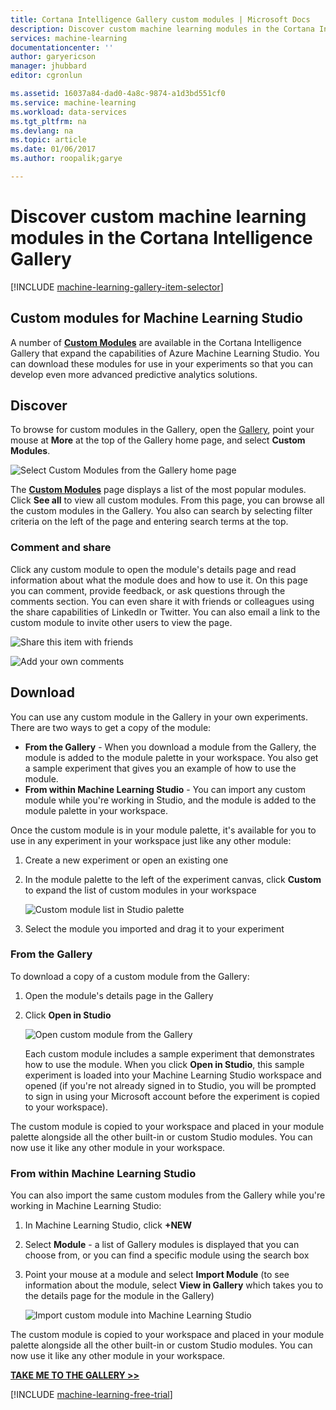 ```yaml
---
title: Cortana Intelligence Gallery custom modules | Microsoft Docs
description: Discover custom machine learning modules in the Cortana Intelligence Gallery.
services: machine-learning
documentationcenter: ''
author: garyericson
manager: jhubbard
editor: cgronlun

ms.assetid: 16037a84-dad0-4a8c-9874-a1d3bd551cf0
ms.service: machine-learning
ms.workload: data-services
ms.tgt_pltfrm: na
ms.devlang: na
ms.topic: article
ms.date: 01/06/2017
ms.author: roopalik;garye

---
```

# Discover custom machine learning modules in the Cortana Intelligence Gallery
[!INCLUDE [machine-learning-gallery-item-selector](../../includes/machine-learning-gallery-item-selector.md)]

## Custom modules for Machine Learning Studio
A number of
**[Custom Modules](https://gallery.cortanaintelligence.com/customModules)**
are available in the Cortana Intelligence Gallery that expand the capabilities of Azure Machine Learning Studio. You can download these modules for use in your experiments so that you can develop even more advanced predictive analytics solutions.

## Discover
To browse for custom modules in the Gallery, open the [Gallery](http://gallery.cortanaintelligence.com), point your mouse at **More** at the top of the Gallery home page, and select **Custom Modules**.

![Select Custom Modules from the Gallery home page](media/machine-learning-gallery-custom-modules/select-custom-modules-in-gallery.png)

 The
**[Custom Modules](https://gallery.cortanaintelligence.com/customModules)**
 page displays a list of the most popular
modules.
 Click **See all** to view all
custom modules.
 From this page, you can browse all the
custom modules
 in the Gallery. You also can search by selecting filter criteria on the left of the page and entering search terms at the top.

### Comment and share
 Click any
custom module
 to open the
module's
 details page and read information about what the
module
 does and how to use it. On this page you can comment, provide feedback, or ask questions through the comments section. You can even share it with friends or colleagues using the share capabilities of LinkedIn or Twitter. You can also email a link to the
custom module
 to invite other users to view the page.

![Share this item with friends](media/machine-learning-gallery-how-to-use-contribute-publish/share-links.png)

![Add your own comments](media/machine-learning-gallery-how-to-use-contribute-publish/comments.png)

## Download
You can use any custom module in the Gallery in your own experiments.
There are two ways to get a copy of the module:

* **From the Gallery** - When you download a module from the Gallery, the module is added to the module palette in your workspace. You also get a sample experiment that gives you an example of how to use the module.
* **From within Machine Learning Studio** - You can import any custom module while you're working in Studio, and the module is added to the module palette in your workspace.

Once the custom module is in your module palette, it's available for you to use in any experiment in your workspace just like any other module:

1. Create a new experiment or open an existing one
2. In the module palette to the left of the experiment canvas, click **Custom** to expand the list of custom modules in your workspace
   
    ![Custom module list in Studio palette](media/machine-learning-gallery-custom-modules/custom-module-in-studio-palette.png)
3. Select the module you imported and drag it to your experiment

### From the Gallery
To download a copy of a custom module from the Gallery:

1. Open the module's details page in the Gallery
2. Click **Open in Studio**
   
    ![Open custom module from the Gallery](media/machine-learning-gallery-custom-modules/open-custom-module-from-gallery.png)
   
    Each custom module includes a sample experiment that demonstrates how to use the module. When you click **Open in Studio**, this sample experiment is loaded into your Machine Learning Studio workspace and opened (if you're not already signed in to Studio, you will be prompted to sign in using your Microsoft account before the experiment is copied to your workspace).

The custom module is copied to your workspace and placed in your module palette alongside all the other built-in or custom Studio modules. You can now use it like any other module in your workspace.

### From within Machine Learning Studio
You can also import the same custom modules from the Gallery while you're working in Machine Learning Studio:

1. In Machine Learning Studio, click **+NEW**
2. Select **Module** - a list of Gallery modules is displayed that you can choose from, or you can find a specific module using the search box
3. Point your mouse at a module and select **Import Module** (to see information about the module, select **View in Gallery** which takes you to the details page for the module in the Gallery)
   
    ![Import custom module into Machine Learning Studio](media/machine-learning-gallery-custom-modules/add-custom-module-in-studio.png)

The custom module is copied to your workspace and placed in your module palette alongside all the other built-in or custom Studio modules. You can now use it like any other module in your workspace.

**[TAKE ME TO THE GALLERY >>](http://gallery.cortanaintelligence.com)**

[!INCLUDE [machine-learning-free-trial](../../includes/machine-learning-free-trial.md)]

